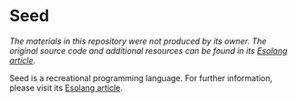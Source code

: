 # Seed

*The materials in this repository were not produced by its owner. The original source code and additional resources can be found in its [Esolang article].*

Seed is a recreational programming language. For further information, please visit its [Esolang article].

[Esolang article]: https://esolangs.org/wiki/Seed "Seed - Esolang"
